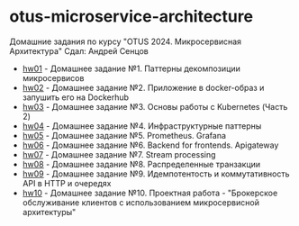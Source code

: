 # otus-microservice-architecture
Домашние задания по курсу "OTUS 2024. Микросервисная Архитектура" 
Сдал: Андрей Сенцов
- [hw01](https://github.com/future-shaper/otus-microservice-architecture/tree/main/hw01) - Домашнее задание №1. Паттерны декомпозиции микросервисов
- [hw02](https://github.com/future-shaper/otus-microservice-architecture/tree/main/hw02) - Домашнее задание №2. Приложение в docker-образ и запушить его на Dockerhub
- [hw03](https://github.com/future-shaper/otus-microservice-architecture/tree/main/hw03) - Домашнее задание №3. Основы работы с Kubernetes (Часть 2)
- [hw04](https://github.com/future-shaper/otus-microservice-architecture/tree/main/hw04) - Домашнее задание №4. Инфраструктурные паттерны
- [hw05](https://github.com/future-shaper/otus-microservice-architecture/tree/main/hw05) - Домашнее задание №5. Prometheus. Grafana
- [hw06](https://github.com/future-shaper/otus-microservice-architecture/tree/main/hw06) - Домашнее задание №6. Backend for frontends. Apigateway
- [hw07](https://github.com/future-shaper/otus-microservice-architecture/tree/main/hw07) - Домашнее задание №7. Stream processing
- [hw08](https://github.com/future-shaper/otus-microservice-architecture/tree/main/hw08) - Домашнее задание №8. Распределенные транзакции
- [hw09](https://github.com/future-shaper/otus-microservice-architecture/tree/main/hw09) - Домашнее задание №9. Идемпотентость и коммутативность API в HTTP и очередях
- [hw10](https://github.com/future-shaper/otus-microservice-architecture/tree/main/hw10) - Домашнее задание №10. Проектная работа - "Брокерское обслуживание клиентов с использованием микросервисной архитектуры"
